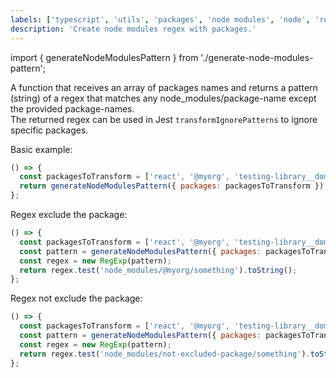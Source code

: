 ```yaml
---
labels: ['typescript', 'utils', 'packages', 'node modules', 'node', 'regex', 'excluder']
description: 'Create node modules regex with packages.'
---
```


import { generateNodeModulesPattern } from './generate-node-modules-pattern';

A function that receives an array of packages names and returns a pattern (string) of a regex that matches any node_modules/package-name except the provided package-names.  
The returned regex can be used in Jest `transformIgnorePatterns` to ignore specific packages.

Basic example:

```js live
() => {
  const packagesToTransform = ['react', '@myorg', 'testing-library__dom'];
  return generateNodeModulesPattern({ packages: packagesToTransform });
};
```

Regex exclude the package:

```js live
() => {
  const packagesToTransform = ['react', '@myorg', 'testing-library__dom'];
  const pattern = generateNodeModulesPattern({ packages: packagesToTransform });
  const regex = new RegExp(pattern);
  return regex.test('node_modules/@myorg/something').toString();
};
```

Regex not exclude the package:

```js live
() => {
  const packagesToTransform = ['react', '@myorg', 'testing-library__dom'];
  const pattern = generateNodeModulesPattern({ packages: packagesToTransform });
  const regex = new RegExp(pattern);
  return regex.test('node_modules/not-excluded-package/something').toString();
};
```
